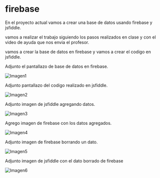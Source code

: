 # firebase
En el proyecto actual vamos a crear una base de datos usando firebase y jsfiddle.

vamos a realizar el trabajo siguiendo los pasos realizados en clase y con el video de ayuda que nos envia el profesor.

vamos a crear la base de datos en firebase y vamos a crear el codigo en jsfiddle.

Adjunto el pantallazo de base de datos en firebase.




![Imagen1](https://user-images.githubusercontent.com/61298481/81518279-2dc08c80-9303-11ea-8949-6a92ddb96f51.png)



Adjunto pantallazo del codigo realizado en jsfiddle.

![Imagen2](https://user-images.githubusercontent.com/61298481/81518277-2b5e3280-9303-11ea-9b27-8d0fb0661f7d.png)

Adjunto imagen de jsfiddle agregando datos.


![Imagen3](https://user-images.githubusercontent.com/61298481/81518526-f30b2400-9303-11ea-84a1-3e51ecf9afaa.png)

Agrego imagen de firebase con los datos agregados.



![Imagen4](https://user-images.githubusercontent.com/61298481/81518527-f43c5100-9303-11ea-81d1-2d83496d3169.png)

Adjunto imagen de firebase borrando un dato.


![Imagen5](https://user-images.githubusercontent.com/61298481/81518529-f43c5100-9303-11ea-8dc6-c8f3448b59d0.png)

Adjunto imagen de jsfiddle con el dato borrado de firebase

![Imagen6](https://user-images.githubusercontent.com/61298481/81518522-f1d9f700-9303-11ea-963f-1e4243d176ce.png)








